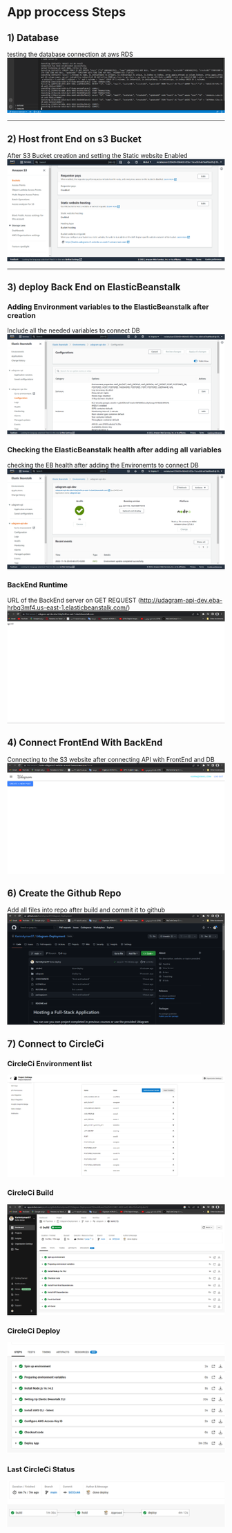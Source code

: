 # App proccess Steps

## 1) Database
testing the database connection at aws RDS
![img](https://github.com/KarimAyman97/Udagram-Deployment/blob/main/Images/TestDataBase1.png)

----

## 2) Host front End on s3 Bucket
After S3 Bucket creation and setting the Static website Enabled
![img](https://github.com/KarimAyman97/Udagram-Deployment/blob/main/Images/staticHostingS3.png)

----

## 3) deploy Back End on ElasticBeanstalk
### Adding Environment variables to the ElasticBeanstalk after creation
Include all the needed variables to connect DB
![img](https://github.com/KarimAyman97/Udagram-Deployment/blob/main/Images/elasticBeanConfigs.png)

### Checking the ElasticBeanstalk health after adding all variables
checking the EB health after adding the Environemts to connect DB
![img](https://github.com/KarimAyman97/Udagram-Deployment/blob/main/Images/elasticBeanEnv.png)


###  BackEnd Runtime
URL of the BackEnd server on GET REQUEST (http://udagram-api-dev.eba-hrbq3mf4.us-east-1.elasticbeanstalk.com/)
![img](https://github.com/KarimAyman97/Udagram-Deployment/blob/main/Images/ElasticBeanGET.png)

## 4) Connect FrontEnd With BackEnd
Connecting to the S3 website after connecting API with FrontEnd and DB
![img](https://github.com/KarimAyman97/Udagram-Deployment/blob/main/Images/FrontEndWebPage.png)

## 6) Create the Github Repo
Add all files into repo after build and commit it to github 
![img](https://github.com/KarimAyman97/Udagram-Deployment/blob/main/Images/GitHubRepo.png)

## 7) Connect to CircleCi
###  CircleCi Environment list
![img](https://github.com/KarimAyman97/Udagram-Deployment/blob/main/Images/CircleCi_EnvVariables.png)

###  CircleCi Build
![img](https://github.com/KarimAyman97/Udagram-Deployment/blob/main/Images/circleCi_Build.png)

###  CircleCi Deploy
![img](https://github.com/KarimAyman97/Udagram-Deployment/blob/main/Images/deploySuccess.png)

### Last CircleCi Status
![img](https://github.com/KarimAyman97/Udagram-Deployment/blob/main/Images/buildHoldDeploy.png)
